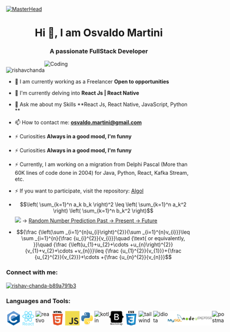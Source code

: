 [![MasterHead](https://firebasestorage.googleapis.com/v0/b/flexi-coding.appspot.com/o/dempgi7-520f8d5f-63d4-4453-8822-dbc149ae27f8.gif?alt=media&token=91c0c7b2-93c3-4029-b011-1a8703c5730d)](https://rishavchanda.io)
<h1 align="center">Hi 👋, I am Osvaldo Martini</h1>
<h3 align="center">A passionate FullStack Developer</h3>
<img align="right" alt="Coding" width="400" src="https://cdn.dribbble.com/users/1162077/screenshots/3848914/programmer.gif">


<p align="left"> <img src="https://komarev.com/ghpvc/?username=rishavchanda&label=Profile%20views&color=0e75b6&style=flat" alt="rishavchanda" /> </p>

- 🔭 I am currently working as a Freelancer **Open to opportunities**

- 🌱 I'm currently delving into **React Js | React Native**

- 💬 Ask me about my Skills **React Js, React Native, JavaScript, Python **

- 📫 How to contact me: **osvaldo.martini@gmail.com**

- ⚡ Curiosities **Always in a good mood, I'm funny**

- ⚡ Curiosities **Always in a good mood, I'm funny**

- ⚡ Currently, I am working on a migration from Delphi Pascal (More than 60K lines of code done in 2004) for Java, Python, React, Kafka Stream, etc. 

- ⚡ If you want to participate, visit the repository: [Algol](https://github.com/OsvaldoMartini/OsvaldoMartini)

- $$\left( \sum_{k=1}^n a_k b_k \right)^2 \leq \left( \sum_{k=1}^n a_k^2 \right) \left( \sum_{k=1}^n b_k^2 \right)$$ ![](https://geps.dev/progress/50) -> [Random Number Prediction Past -> Present -> Future](https://youtu.be/EDn2VHgbCCY)

- $${\frac {\left(\sum _{i=1}^{n}u_{i}\right)^{2}}{\sum _{i=1}^{n}v_{i}}}\leq \sum _{i=1}^{n}{\frac {u_{i}^{2}}{v_{i}}}\quad {\text{ or equivalently, }}\quad {\frac {\left(u_{1}+u_{2}+\cdots +u_{n}\right)^{2}}{v_{1}+v_{2}+\cdots +v_{n}}}\leq {\frac {u_{1}^{2}}{v_{1}}}+{\frac {u_{2}^{2}}{v_{2}}}+\cdots +{\frac {u_{n}^{2}}{v_{n}}}$$

<h3 align="left">Connect with me:</h3>
<p align="left">
<a href="https://www.linkedin.com/in/osvaldomartini/" target="blank"><img align="center" src="https://raw.githubusercontent.com/rahuldkjain/github-profile-readme-generator/master/src/images/icons/Social/linked-in-alt.svg" alt="rishav-chanda-b89a791b3" height="30" width="40" /></a>
  
<h3 align="left">Languages ​​and Tools:</h3>

<div style="display: flex; flex-direction: row; align-items: center;">
<img src="https://raw.githubusercontent.com/devicons/devicon/master/icons/c/c-original.svg" alt="c" width="40" height="40" style="max-width: 100%;">
<img src="https://raw.githubusercontent.com/devicons/devicon/master/icons/react/react-original-wordmark.svg" alt="reagir" width="40" height="40" style="max-width: 100%;">
<img src="https://camo.githubusercontent.com/5c92eeb467fd5d2b1ef1c560e3c3c2f758a8d4e03a8136bda7b41a2d3d4a1b59/68747470733a2f2f72656163746e61746976652e6465762f696d672f6865616465725f6c6f676f2e737667" alt="reativo" width="40" height="40" data-canonical-src="https://reactnative.dev/img/header_logo.svg" style="max-width: 100%;">
<img src="https://raw.githubusercontent.com/devicons/devicon/master/icons/html5/html5-original-wordmark.svg" alt="html5" width="40" height="40" style="max-width: 100%;">
<img src="https://raw.githubusercontent.com/devicons/devicon/master/icons/javascript/javascript-original.svg" alt="javascript" width="40" height="40" style="max-width: 100%;">
<img src="https://raw.githubusercontent.com/devicons/devicon/master/icons/python/python-original.svg" alt="python" width="40" height="40" style="max-width: 100%;">
<img src="https://camo.githubusercontent.com/76ae44a94388e048be2d8f5730d221c844f291162e6c5cdd632b1623a1b859f8/68747470733a2f2f7777772e766563746f726c6f676f2e7a6f6e652f6c6f676f732f6b6f746c696e6c616e672f6b6f746c696e6c616e672d69636f6e2e737667" alt="kotlin" width="40" height="40" data-canonical-src="https://www.vectorlogo.zone/logos/kotlinlang/kotlinlang-icon.svg" style="max-width: 100%;">
<img src="https://raw.githubusercontent.com/devicons/devicon/master/icons/bootstrap/bootstrap-plain-wordmark.svg" alt="inicialização" width="40" height="40" style="max-width: 100%;">
<img src="https://raw.githubusercontent.com/devicons/devicon/master/icons/css3/css3-original-wordmark.svg" alt="css3" width="40" height="40" style="max-width: 100%;">
<img src="https://camo.githubusercontent.com/5734d0669fe22ce04a1cb989a156cd32c379875f6bca56d5210c9432824856d9/68747470733a2f2f7777772e766563746f726c6f676f2e7a6f6e652f6c6f676f732f7461696c77696e646373732f7461696c77696e646373732d69636f6e2e737667" alt="tailwind" width="40" height="40" data-canonical-src="https://www.vectorlogo.zone/logos/tailwindcss/tailwindcss-icon.svg" style="max-width: 100%;">
<img src="https://camo.githubusercontent.com/fbfcb9e3dc648adc93bef37c718db16c52f617ad055a26de6dc3c21865c3321d/68747470733a2f2f7777772e766563746f726c6f676f2e7a6f6e652f6c6f676f732f6769742d73636d2f6769742d73636d2d69636f6e2e737667" alt="idiota" width="40" height="40" data-canonical-src="https://www.vectorlogo.zone/logos/git-scm/git-scm-icon.svg" style="max-width: 100%;">
<img src="https://raw.githubusercontent.com/devicons/devicon/master/icons/mysql/mysql-original-wordmark.svg" alt="mysql" width="40" height="40" style="max-width: 100%;">
<img src="https://raw.githubusercontent.com/devicons/devicon/master/icons/nodejs/nodejs-original-wordmark.svg" alt="nodejs" width="40" height="40" style="max-width: 100%;">
<img src="https://raw.githubusercontent.com/devicons/devicon/master/icons/express/express-original-wordmark.svg" alt="express" width="40" height="40" style="max-width: 100%;">
<img src="https://camo.githubusercontent.com/93b32389bf746009ca2370de7fe06c3b5146f4c99d99df65994f9ced0ba41685/68747470733a2f2f7777772e766563746f726c6f676f2e7a6f6e652f6c6f676f732f676574706f73746d616e2f676574706f73746d616e2d69636f6e2e737667" alt="postman" width="40" height="40" data-canonical-src="https://www.vectorlogo.zone/logos/getpostman/getpostman-icon.svg" style="max-width: 100%;">
</div>

